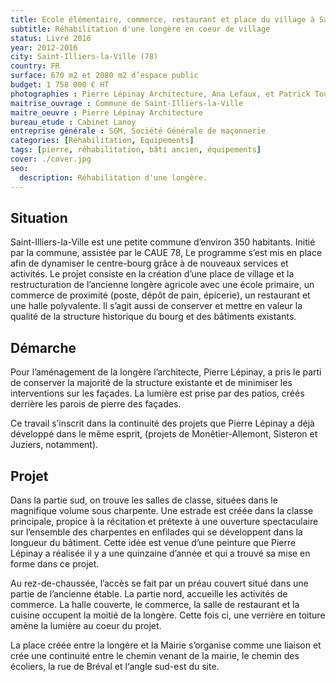 ```yaml
---
title: Ecole élémentaire, commerce, restaurant et place du village à Saint-Illiers-la-Ville (78) 
subtitle: Réhabilitation d'une longère en coeur de village
status: Livré 2016
year: 2012-2016
city: Saint-Illiers-la-Ville (78) 
country: FR
surface: 670 m2 et 2080 m2 d’espace public
budget: 1 758 000 € HT
photographies : Pierre Lépinay Architecture, Ana Lefaux, et Patrick Tourneboeuf pour les photographies de maquettes
maitrise_ouvrage : Commune de Saint-Illiers-la-Ville
maitre_oeuvre : Pierre Lépinay Architecture
bureau_etude : Cabinet Lanoy
entreprise générale : SGM, Société Générale de maçonnerie 
categories: [Réhabilitation, Equipements]
tags: [pierre, réhabilitation, bâti ancien, équipements]
cover: ./cover.jpg
seo:
  description: Réhabilitation d'une longère.
---
```


## Situation 
Saint-Illiers-la-Ville est une petite commune d’environ 350 habitants. Initié par la commune, assistée par le CAUE 78, Le programme s’est mis en place afin de dynamiser le centre-bourg grâce à de nouveaux services et activités.
Le projet consiste en la création d’une place de village et la restructuration de l’ancienne longère agricole avec une école primaire, un commerce de proximité (poste, dépôt de pain, épicerie), un restaurant et une halle polyvalente. 
Il s’agit aussi de conserver et mettre en valeur la qualité de la structure historique du bourg et des bâtiments existants. 

## Démarche

Pour l’aménagement de la longère l’architecte, Pierre Lépinay, a pris le parti de conserver la majorité de la structure existante et de minimiser les interventions sur les façades. La lumière est prise par des patios, créés derrière les parois de pierre des façades.

Ce travail s’inscrit dans la continuité des projets que Pierre Lépinay a déjà développé dans le même esprit, (projets de Monêtier-Allemont, Sisteron et Juziers, notamment).

## Projet

Dans la partie sud, on trouve les salles de classe, situées dans le magnifique volume sous charpente. 
Une estrade est créée dans la classe principale, propice à la récitation et prétexte à une ouverture spectaculaire sur l’ensemble des charpentes en enfilades qui se développent dans la longueur du bâtiment. Cette idée est venue d’une peinture que Pierre Lépinay a réalisée il y a une quinzaine d’année et qui a trouvé sa mise en forme dans ce projet.

Au rez-de-chaussée, l’accès se fait par un préau couvert situé dans une partie de l’ancienne étable. 
La partie nord, accueille les activités de commerce. La halle couverte, le commerce, la salle de restaurant et la cuisine occupent la moitié de la longère. Cette fois ci, une verrière en toiture amène la lumière au coeur du projet.

La place créée entre la longère et la Mairie s’organise comme une liaison et crée une continuité entre le chemin venant de la mairie, le chemin des écoliers, la rue de Bréval et l‘angle sud-est du site.

